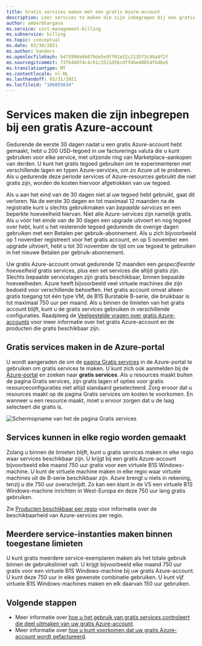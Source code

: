 ```yaml
---
title: Gratis services maken met een gratis Azure-account
description: Leer services te maken die zijn inbegrepen bij een gratis Azure-account. U kunt deze services maken in elke regio waar ze beschikbaar zijn.
author: amberbhargava
ms.service: cost-management-billing
ms.subservice: billing
ms.topic: conceptual
ms.date: 03/30/2021
ms.author: banders
ms.openlocfilehash: b475990a6b079de5e9ff01e52c2135f3c99a4f2f
ms.sourcegitcommit: 73fb48074c4c91c3511d5bcdffd6e40854fb46e5
ms.translationtype: MT
ms.contentlocale: nl-NL
ms.lasthandoff: 03/31/2021
ms.locfileid: "106055634"
---
```

# <a name="create-services-included-with-azure-free-account"></a>Services maken die zijn inbegrepen bij een gratis Azure-account

Gedurende de eerste 30 dagen nadat u een gratis Azure-account hebt gemaakt, hebt u 200 USD-tegoed in uw facturerings valuta die u kunt gebruiken voor elke service, met uitzonde ring van Marketplace-aankopen van derden. U kunt het gratis tegoed gebruiken om te experimenteren met verschillende lagen en typen Azure-services, om zo Azure uit te proberen. Als u gedurende deze periode services of Azure-resources gebruikt die niet gratis zijn, worden de kosten hiervoor afgetrokken van uw tegoed.

Als u aan het eind van de 30 dagen niet al uw tegoed hebt gebruikt, gaat dit verloren. Na de eerste 30 dagen en tot maximaal 12 maanden na de registratie kunt u slechts gebruikmaken van *bepaalde services* en een beperkte hoeveelheid hiervan. Niet alle Azure-services zijn namelijk gratis. Als u vóór het einde van de 30 dagen een upgrade uitvoert en nog tegoed over hebt, kunt u het resterende tegoed gedurende de overige dagen gebruiken met een Betalen per gebruik-abonnement. Als u zich bijvoorbeeld op 1 november registreert voor het gratis account, en op 5 november een upgrade uitvoert, hebt u tot 30 november de tijd om uw tegoed te gebruiken in het nieuwe Betalen per gebruik-abonnement. 

Uw gratis Azure-account omvat gedurende 12 maanden een *gespecifieerde hoeveelheid* gratis services, plus een set services die altijd gratis zijn. Slechts bepaalde servicelagen zijn gratis beschikbaar, binnen bepaalde hoeveelheden. Azure heeft bijvoorbeeld veel virtuele machines die zijn bedoeld voor verschillende behoeften. Het gratis account omvat alleen gratis toegang tot één type VM, de B1S Burstable B-serie, die bruikbaar is tot maximaal 750 uur per maand. Als u binnen de limieten van het gratis account blijft, kunt u de gratis services gebruiken in verschillende configuraties. Raadpleeg de [Veelgestelde vragen over gratis Azure-accounts](https://azure.microsoft.com/free/free-account-faq/) voor meer informatie over het gratis Azure-account en de producten die gratis beschikbaar zijn.

## <a name="create-free-services-in-the-azure-portal"></a>Gratis services maken in de Azure-portal

U wordt aangeraden de om de [pagina Gratis services](https://go.microsoft.com/fwlink/?linkid=859151) in de Azure-portal te gebruiken om gratis services te maken. U kunt zich ook aanmelden bij de [Azure-portal](https://portal.azure.com) en zoeken naar **gratis services**. Als u resources maakt buiten de pagina Gratis services, zijn gratis lagen of opties voor gratis resourceconfiguraties niet altijd standaard geselecteerd. Zorg ervoor dat u resources maakt op de pagina Gratis services om kosten te voorkomen. En wanneer u een resource maakt, moet u ervoor zorgen dat u de laag selecteert die gratis is.

![Schermopname van het de pagina Gratis services](./media/create-free-services/billing-freeservices-grid.png)

## <a name="services-can-be-created-in-any-region"></a>Services kunnen in elke regio worden gemaakt

Zolang u binnen de limieten blijft, kunt u gratis services maken in elke regio waar services beschikbaar zijn. U krijgt bij een gratis Azure-account bijvoorbeeld elke maand 750 uur gratis voor een virtuele B1S Windows-machine. U kunt de virtuele machine maken in elke regio waar virtuele machines uit de B-serie beschikbaar zijn. Azure brengt u niets in rekening, tenzij u die 750 uur overschrijdt. Zo kan een klant in de VS een virtuele B1S Windows-machine inrichten in West-Europa en deze 750 uur lang gratis gebruiken.

Zie [Producten beschikbaar per regio](https://azure.microsoft.com/regions/services/) voor informatie over de beschikbaarheid van Azure-services per regio.

## <a name="create-multiple-service-instances-in-allowed-limits"></a>Meerdere service-instanties maken binnen toegestane limieten

U kunt gratis meerdere service-exemplaren maken als het totale gebruik binnen de gebruikslimiet valt. U krijgt bijvoorbeeld elke maand 750 uur gratis voor een virtuele B1S Windows-machine bij uw gratis Azure-account. U kunt deze 750 uur in elke gewenste combinatie gebruiken. U kunt vijf virtuele B1S Windows-machines maken en elk daarvan 150 uur gebruiken.

## <a name="next-steps"></a>Volgende stappen

- Meer informatie over [hoe u het gebruik van gratis services controleert die deel uitmaken van uw gratis Azure-account](check-free-service-usage.md).
- Meer informatie over [hoe u kunt voorkomen dat uw gratis Azure-account wordt gefactureerd](avoid-charges-free-account.md).
